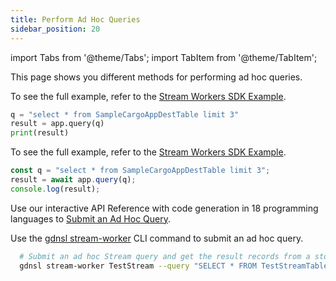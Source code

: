 ```yaml
---
title: Perform Ad Hoc Queries
sidebar_position: 20
---
```


import Tabs from '@theme/Tabs';
import TabItem from '@theme/TabItem';

This page shows you different methods for performing ad hoc queries.

<Tabs groupId="operating-systems">
<TabItem value="py" label="Python SDK">

To see the full example, refer to the [Stream Workers SDK Example](../examples/stream-workers-sdk-example.md).

```py
q = "select * from SampleCargoAppDestTable limit 3"
result = app.query(q)
print(result)
```

</TabItem>
<TabItem value="js" label="JavaScript SDK">

To see the full example, refer to the [Stream Workers SDK Example](../examples/stream-workers-sdk-example.md).

```js
const q = "select * from SampleCargoAppDestTable limit 3";
result = await app.query(q);
console.log(result);
```

</TabItem>
<TabItem value="api" label="REST API">

Use our interactive API Reference with code generation in 
18 programming languages to [Submit an Ad Hoc Query](https://www.macrometa.com/docs/api#/operations/queryStreamApp).

</TabItem>
<TabItem value="cli" label="CLI">

Use the [gdnsl stream-worker](../../cli/stream-workers-cli.md) CLI command to submit an ad hoc query.

```bash
  # Submit an ad hoc Stream query and get the result records from a store.
  gdnsl stream-worker TestStream --query "SELECT * FROM TestStreamTable"
```

</TabItem>
</Tabs>
